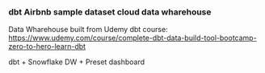 ### dbt Airbnb sample dataset cloud data wharehouse

Data Wharehouse built from Udemy dbt course: https://www.udemy.com/course/complete-dbt-data-build-tool-bootcamp-zero-to-hero-learn-dbt

dbt + Snowflake DW + Preset dashboard

